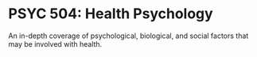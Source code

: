 # PSYC 504: Health Psychology

An in-depth coverage of psychological, biological, and social factors that may be involved with health.